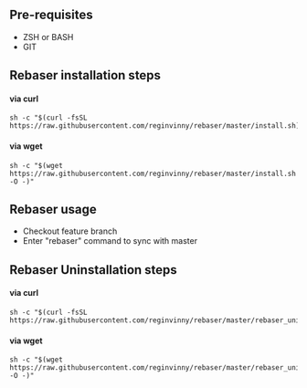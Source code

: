 
## Pre-requisites
- ZSH or BASH
- GIT

## Rebaser installation steps

#### via curl
```shell
sh -c "$(curl -fsSL https://raw.githubusercontent.com/reginvinny/rebaser/master/install.sh)"
```

#### via wget
```shell
sh -c "$(wget https://raw.githubusercontent.com/reginvinny/rebaser/master/install.sh -O -)"
```

## Rebaser usage

- Checkout feature branch
- Enter "rebaser" command to sync with master

## Rebaser Uninstallation steps

#### via curl
```shell
sh -c "$(curl -fsSL https://raw.githubusercontent.com/reginvinny/rebaser/master/rebaser_uninstall.sh)"
```

#### via wget
```shell
sh -c "$(wget https://raw.githubusercontent.com/reginvinny/rebaser/master/rebaser_uninstall.sh -O -)"
```



